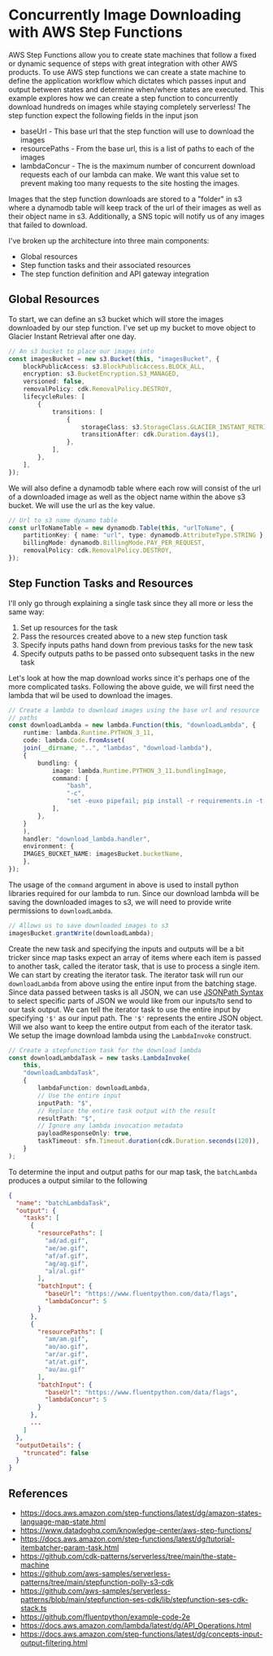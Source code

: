 # Concurrently Image Downloading with AWS Step Functions

AWS Step Functions allow you to create state machines that follow a fixed or dynamic sequence of
steps with great integration with other AWS products. To use AWS step functions
we can create a state machine to define the application workflow which dictates
which passes input and output between states and determine when/where states
are executed. This example explores how we can create a step function to
concurrently download hundreds on images while staying completely serverless!
The step function expect the following fields in the input json

* baseUrl - This base url that the step function will use to download the images
* resourcePaths - From the base url, this is a list of paths to each of the images
* lambdaConcur - The is the maximum number of concurrent download requests each of our
    lambda can make. We want this value set to prevent making too many requests to
    the site hosting the images.

Images that the step function downloads are stored to a "folder" in s3 where
a dynamodb table will keep track of the url of their images as well as their
object name in s3. Additionally, a SNS topic will notify us of any images that
failed to download.

I've broken up the architecture into three main components:

* Global resources
* Step function tasks and their associated resources
* The step function definition and API gateway integration

## Global Resources

To start, we can define an s3 bucket which will store the images downloaded by
our step function. I've set up my bucket to move object to Glacier Instant
Retrieval after one day.

```typescript
// An s3 bucket to place our images into
const imagesBucket = new s3.Bucket(this, "imagesBucket", {
    blockPublicAccess: s3.BlockPublicAccess.BLOCK_ALL,
    encryption: s3.BucketEncryption.S3_MANAGED,
    versioned: false,
    removalPolicy: cdk.RemovalPolicy.DESTROY,
    lifecycleRules: [
        {
            transitions: [
                {
                    storageClass: s3.StorageClass.GLACIER_INSTANT_RETRIEVAL,
                    transitionAfter: cdk.Duration.days(1),
                },
            ],
        },
    ],
});
```

We will also define a dynamodb table where each row will consist of the url of
a downloaded image as well as the object name within the above s3 bucket. We
will use the url as the key value.

```typescript
// Url to s3 name dynamo table
const urlToNameTable = new dynamodb.Table(this, "urlToName", {
    partitionKey: { name: "url", type: dynamodb.AttributeType.STRING },
    billingMode: dynamodb.BillingMode.PAY_PER_REQUEST,
    removalPolicy: cdk.RemovalPolicy.DESTROY,
});
```

## Step Function Tasks and Resources

I'll only go through explaining a single task since they all more or less the
same way:

1. Set up resources for the task
2. Pass the resources created above to a new step function task
3. Specify inputs paths hand down from previous tasks for the new task
4. Specify outputs paths to be passed onto subsequent tasks in the new task

Let's look at how the map download works since it's perhaps one of the more complicated
tasks. Following the above guide, we will first need the lambda that wil be used to download the images.

```typescript
// Create a lambda to download images using the base url and resource
// paths
const downloadLambda = new lambda.Function(this, "downloadLambda", {
    runtime: lambda.Runtime.PYTHON_3_11,
    code: lambda.Code.fromAsset(
    join(__dirname, "..", "lambdas", "download-lambda"),
    {
        bundling: {
            image: lambda.Runtime.PYTHON_3_11.bundlingImage,
            command: [
                "bash",
                "-c",
                "set -euxo pipefail; pip install -r requirements.in -t /asset-output && cp -au . /asset-output",
            ],
        },
    }
    ),
    handler: "download_lambda.handler",
    environment: {
    IMAGES_BUCKET_NAME: imagesBucket.bucketName,
    },
});
```

The usage of the `command` argument in above is used to install python libraries
required for our lambda to run. Since our download lambda will be saving the downloaded images to s3, we will need
to provide write permissions to `downloadLambda`.

```typescript
// Allows us to save downloaded images to s3
imagesBucket.grantWrite(downloadLambda);
```

Create the new task and specifying the inputs and outputs will be a bit tricker
since map tasks expect an array of items where each item is passed to another task,
called the iterator task, that is use to process a single item. We can start by 
creating the iterator task. The iterator task will run our `downloadLambda` from
above using the entire input from the batching stage. Since data passed between
tasks is all JSON, we can use
[JSONPath Syntax](https://support.smartbear.com/alertsite/docs/monitors/api/endpoint/jsonpath.html)
to select specific parts of JSON we would like from our inputs/to send to our
task output. We can tell the iterator task to use the entire input by
specifying `'$'` as our input path. The `'$'` represents the entire JSON object.
Will we also want to keep the entire output from each of the iterator task. We
setup the image download lambda using the `LambdaInvoke` construct.

```typescript
// Create a stepfunction task for the download lambda
const downloadLambdaTask = new tasks.LambdaInvoke(
    this,
    "downloadLambdaTask",
    {
        lambdaFunction: downloadLambda,
        // Use the entire input
        inputPath: "$",
        // Replace the entire task output with the result
        resultPath: "$",
        // Ignore any lambda invocation metadata
        payloadResponseOnly: true,
        taskTimeout: sfn.Timeout.duration(cdk.Duration.seconds(120)),
    }
);
```

To determine the input and output paths for our map task, the `batchLambda`
produces a output similar to the following

```json
{
  "name": "batchLambdaTask",
  "output": {
    "tasks": [
      {
        "resourcePaths": [
          "ad/ad.gif",
          "ae/ae.gif",
          "af/af.gif",
          "ag/ag.gif",
          "al/al.gif"
        ],
        "batchInput": {
          "baseUrl": "https://www.fluentpython.com/data/flags",
          "lambdaConcur": 5
        }
      },
      {
        "resourcePaths": [
          "am/am.gif",
          "ao/ao.gif",
          "ar/ar.gif",
          "at/at.gif",
          "au/au.gif"
        ],
        "batchInput": {
          "baseUrl": "https://www.fluentpython.com/data/flags",
          "lambdaConcur": 5
        }
      },
      ...
    ]
  },
  "outputDetails": {
    "truncated": false
  }
}
```

## References

* <https://docs.aws.amazon.com/step-functions/latest/dg/amazon-states-language-map-state.html>
* <https://www.datadoghq.com/knowledge-center/aws-step-functions/>
* <https://docs.aws.amazon.com/step-functions/latest/dg/tutorial-itembatcher-param-task.html>
* <https://github.com/cdk-patterns/serverless/tree/main/the-state-machine>
* <https://github.com/aws-samples/serverless-patterns/tree/main/stepfunction-polly-s3-cdk>
* <https://github.com/aws-samples/serverless-patterns/blob/main/stepfunction-ses-cdk/lib/stepfunction-ses-cdk-stack.ts>
* <https://github.com/fluentpython/example-code-2e>
* <https://docs.aws.amazon.com/lambda/latest/dg/API_Operations.html>
* <https://docs.aws.amazon.com/step-functions/latest/dg/concepts-input-output-filtering.html>
